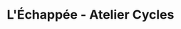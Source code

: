 ---
title: "L'Échappée - Atelier Cycles"
url: /saint-nazaire/lechappee-atelier-cycles/
shop: Fahrrad
---